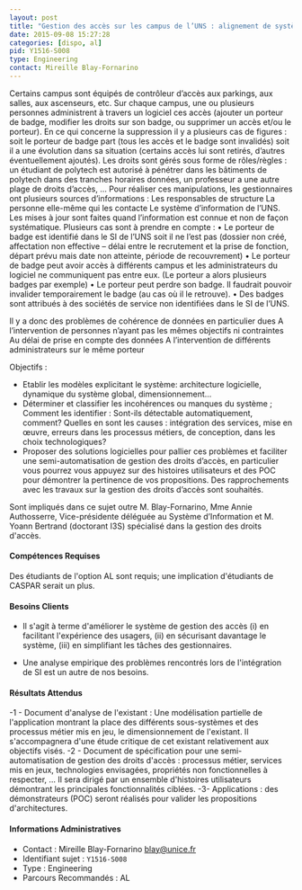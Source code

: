 ```yaml
---
layout: post
title: "Gestion des accès sur les campus de l’UNS : alignement de systèmes d’information"
date: 2015-09-08 15:27:28
categories: [dispo, al]
pid: Y1516-S008
type: Engineering
contact: Mireille Blay-Fornarino
---
```

       
Certains campus sont équipés de contrôleur d’accès aux parkings, aux salles, aux ascenseurs, etc. Sur chaque campus, une ou plusieurs personnes administrent à travers un logiciel ces accès (ajouter un porteur de badge, modifier les droits sur son badge, ou supprimer un accès et/ou le porteur).  En ce qui concerne la suppression il y a plusieurs cas de figures : soit le porteur de badge part (tous les accès et le badge sont invalidés) soit il a une évolution dans sa situation (certains accès lui sont retirés, d’autres éventuellement ajoutés).  Les droits sont gérés sous forme de rôles/règles : un étudiant de polytech est autorisé à pénétrer dans les bâtiments de polytech dans des tranches horaires données, un professeur a une autre plage de droits d’accès, …
Pour réaliser ces manipulations, les gestionnaires ont plusieurs sources d’informations :
	Les responsables de structure
	La personne elle-même qui les contacte
	Le système d’information de l’UNS.
Les mises à jour sont faites quand l’information est connue et non de façon systématique. 
Plusieurs cas sont à prendre en compte :
•	Le porteur de badge est identifié dans le SI de l’UNS soit il ne l’est pas (dossier non créé, affectation non effective – délai entre le recrutement et la prise de fonction, départ prévu mais date non atteinte, période de recouvrement)
•	Le porteur de badge peut avoir accès à différents campus et les administrateurs du logiciel ne communiquent pas entre eux. (Le porteur a alors plusieurs badges par exemple)
•	Le porteur peut perdre son badge. Il faudrait pouvoir invalider temporairement le badge (au cas où il le retrouve).
•	Des badges sont attribués à des sociétés de service non identifiées dans le SI de l’UNS.

Il y a donc des problèmes de cohérence de données en particulier dues
	A l’intervention de personnes n’ayant pas les mêmes objectifs ni contraintes
	Au délai de prise en compte des données
	A l’intervention de différents administrateurs sur le même porteur

Objectifs :
-	Etablir les modèles explicitant le système: architecture logicielle, dynamique du système global, dimensionnement… 
-	Déterminer et classifier les incohérences ou manques du système ; Comment les identifier : Sont-ils détectable automatiquement, comment? Quelles en sont les causes : intégration des services, mise en œuvre, erreurs dans les processus métiers, de conception, dans les choix technologiques? 
-	Proposer des solutions logicielles pour pallier ces problèmes et faciliter une semi-automatisation de gestion des droits d’accès, en particulier vous pourrez vous appuyez sur des histoires utilisateurs et des POC pour démontrer la pertinence de vos propositions. Des rapprochements avec les travaux sur la gestion des droits d’accès sont souhaités. 

Sont impliqués dans ce sujet outre M. Blay-Fornarino, Mme Annie Authosserre, Vice-présidente déléguée au Système d’Information et M. Yoann Bertrand (doctorant I3S) spécialisé dans la gestion des droits d'accès.

#### Compétences Requises
Des étudiants de l'option AL sont requis; une implication d'étudiants de CASPAR serait un plus.


#### Besoins Clients
- Il s'agit à terme d'améliorer le système de gestion des accès (i) en facilitant l'expérience des usagers, (ii) en sécurisant davantage le système, (iii) en simplifiant les tâches des gestionnaires.

- Une analyse empirique des problèmes rencontrés lors de l'intégration de SI est un autre de nos besoins.

#### Résultats Attendus
-1 -  Document d'analyse de l'existant : Une modélisation partielle de l'application montrant la place des différents sous-systèmes et des processus métier mis en jeu, le dimensionnement de l'existant. Il s'accompagnera d'une étude critique de cet existant relativement aux objectifs visés.
-2 - Document de spécification pour une semi-automatisation de gestion des droits d'accès : processus métier, services mis en jeux, technologies envisagées, propriétés non fonctionnelles à respecter, ... Il sera dirigé par un ensemble d'histoires utilisateurs démontrant les principales fonctionnalités ciblées. 
-3- Applications : des démonstrateurs (POC) seront réalisés pour valider les propositions d'architectures. 
     

#### Informations Administratives
  * Contact : Mireille Blay-Fornarino <blay@unice.fr>
  * Identifiant sujet : `Y1516-S008`
  * Type : Engineering
  * Parcours Recommandés : AL
     